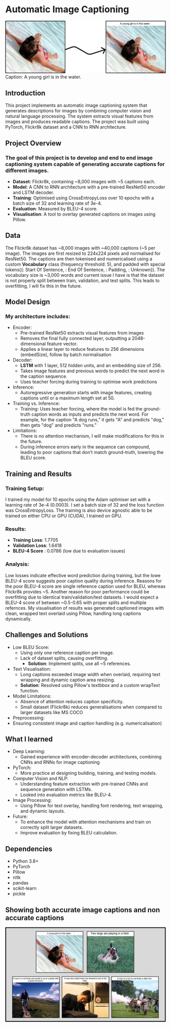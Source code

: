 # Automatic Image Captioning

![Captioned Image](Final_Before_After.png)
Caption: A young girl is in the water.

## Introduction 

This project implements an automatic image captioning system that generates descriptions for images by combining computer vision and natural language processing. The system extracts visual features from images and produces readable captions. The project was built using PyTorch, Flickr8k dataset and a CNN to RNN architecture. 

## Project Overview

### The goal of this project is to develop and end to end image captioning system capable of generating accurate captions for different images. 

* **Dataset**: Flickr8k, containing ~8,000 images with ~5 captions each.
* **Model**: A CNN to RNN architecture with a pre-trained ResNet50 encoder and LSTM decoder.
* **Training**: Optimised using CrossEntropyLoss over 10 epochs with a batch size of 32 and learning rate of 3e-4.
* **Evaluation**: Measured by BLEU-4 score.
* **Visualisation**: A tool to overlay generated captions on images using Pillow.

## Data 

The Flickr8k dataset has ~8,000 images with ~40,000 captions (~5 per image). The images are first resized to 224x224 pixels and normalised for ResNet50. The captions are then tokenised and numericalised using a custom **Vocabulary** class (frequency threshold: 5), and padded with special tokens({<SOS>: Start Of Sentence, <EOS>: End Of Sentence, <PAD>: Padding, <UNK>: Unknown}). The vocabulary size is ~3,000 words and current issue I have is that the dataset is not properly split between train, validation, and test splits. This leads to overfitting, I will fix this in the future.

## Model Design

### My architecture includes:

* Encoder:
  * Pre-trained ResNet50 extracts visual features from images
  * Removes the final fully connected layer, outputting a 2048-dimensional feature vector.
  * Applies a linear layer to reduce features to 256 dimensions (embedSize), follow by batch normalisation
* Decoder:
  * **LSTM** with 1 layer, 512 hidden units, and an embedding size of 256.
  * Takes image features and previous words to predict the next word in the caption sequence.
  * Uses teacher forcing during training to optimise work predictions
* Inference:
  * Autoregressive generation starts with image features, creating captions until <EOS> or a maximum length set at 50.
* Training vs. Inference:
  * Training: Uses teacher forcing, where the model is fed the ground-truth caption words as inputs and predicts the next word. For example, for the caption "A dog runs," it gets "A" and predicts "dog," then gets "dog" and predicts "runs."
* Limitations:
  * There is no attention mechanism, I will make modifications for this in the future.  
  * During inference errors early in the sequence can compound, leading to poor captions that don’t match ground-truth, lowering the BLEU score.

## Training and Results

### Training Setup:
I trained my model for 10 epochs using the Adam optimiser set with a learning rate of 3e-4 (0.0003). I set a batch size of 32 and the loss function was CrossEntropyLoss. The training is also device agnostic able to be trained on either CPU or GPU (CUDA), I trained on GPU. 

### Results: 
* **Training Loss**: 1.7705
* **Validation Loss**: 1.6418
* **BLEU-4 Score** : 0.0786 (low due to evaluation issues)

### Analysis:

Low losses indicate effective word prediction during training, but the lowe BLEU-4 score suggests poor caption quality during inference. Reasons for the poor BLEU-4 score are single reference caption used for BLEU, whereas Flickr8k provides ~5. Another reason for poor performance could be overfitting due to identical train/validation/test datasets. I would expect a BLEU-4 score of between ~0.5-0.65 with proper splits and multiple refernces. My visualisation of results was generated captioned images with clean, wrapped text overlaid using Pillow, handling long captions dynamically.

## Challenges and Solutions
* Low BLEU Score:
  * Using only one reference caption per image.
  * Lack of dataset splits, causing overfitting.
    * **Solution**: Implement splits, use all ~5 references.
* Text Visualisation:
  * Long captions exceeded image width when overlaid, requiring text wrapping and dynamic caption area resizing.
   * **Solution**: Resolved using Pillow's textbbox and a custom wrapText function.
* Model Limitations:
  * Absence of attention reduces caption specificity.
  * Small dataset (Flickr8k) reduces generalisations when compared to larger datasets like MS COCO
* Preprocessing:
 * Ensuring consistent image and caption handling (e.g. numericalisation)

## What I learned
* Deep Learning:
  * Gained experience with encoder-decoder architectures, combining CNNs and RNNs for image captioning
* PyTorch:
  * More practice at designing building, training, and testing models.
* Computer Vision and NLP:
  * Understanding feature extraction with pre-trained CNNs and sequence generation with LSTMs.
  * Looked into evaluation metrics like BLEU-4.
* Image Processing:
  * Using Pillow for text overlay, handling font rendering, text wrapping, and dynamic layouts.
* Future:
  * To enhance the model with attention mechanisms and train on correctly split larger datasets.
  * Improve evaluation by fixing BLEU calculation.

## Dependencies

- Python 3.8+
- PyTorch
- Pillow
- nltk
- pandas
- scikit-learn
- pickle

## Showing both accurate image captions and non accurate captions
![Captioned Image](Captions_With_Background.png)

